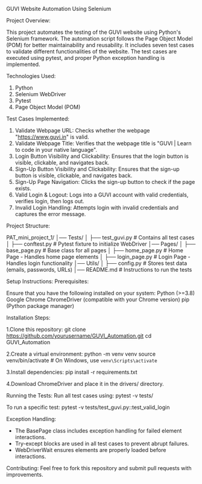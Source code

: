 GUVI Website Automation Using Selenium

Project Overview:

This project automates the testing of the GUVI website using Python's Selenium framework. The automation script follows the Page Object Model (POM) for better maintainability and reusability. It includes seven test cases to validate different functionalities of the website. The test cases are executed using pytest, and proper Python exception handling is implemented.

Technologies Used:

1. Python
2. Selenium WebDriver
3. Pytest
4. Page Object Model (POM)

Test Cases Implemented:

1. Validate Webpage URL: Checks whether the webpage "https://www.guvi.in" is valid.
2. Validate Webpage Title: Verifies that the webpage title is "GUVI | Learn to code in your native language".
3. Login Button Visibility and Clickability: Ensures that the login button is visible, clickable, and navigates back.
4. Sign-Up Button Visibility and Clickability: Ensures that the sign-up button is visible, clickable, and navigates back.
5. Sign-Up Page Navigation: Clicks the sign-up button to check if the page exists.
6. Valid Login & Logout: Logs into a GUVI account with valid credentials, verifies login, then logs out.
7. Invalid Login Handling: Attempts login with invalid credentials and captures the error message.

Project Structure:

PAT_mini_project_1/
│──  Tests/
│   ├── test_guvi.py         #  Contains all test cases
│   ├── conftest.py          #  Pytest fixture to initialize WebDriver
│──  Pages/
│   ├── base_page.py         #  Base class for all pages
│   ├── home_page.py         #  Home Page - Handles home page elements
│   ├── login_page.py        #  Login Page - Handles login functionality
│──  Utils/
│   ├── config.py            #  Stores test data (emails, passwords, URLs)
│── README.md                #  Instructions to run the tests


Setup Instructions:
Prerequisites:

Ensure that you have the following installed on your system:
Python (>=3.8)
Google Chrome
ChromeDriver (compatible with your Chrome version)
pip (Python package manager)

Installation Steps:

1.Clone this repository:
git clone https://github.com/yourusername/GUVI_Automation.git
cd GUVI_Automation

2.Create a virtual environment:
python -m venv venv
source venv/bin/activate  # On Windows, use `venv\Scripts\activate`

3.Install dependencies:
pip install -r requirements.txt

4.Download ChromeDriver and place it in the drivers/ directory.

Running the Tests:
Run all test cases using: pytest -v tests/

To run a specific test: pytest -v tests/test_guvi.py::test_valid_login

Exception Handling:

* The BasePage class includes exception handling for failed element interactions.
* Try-except blocks are used in all test cases to prevent abrupt failures.
* WebDriverWait ensures elements are properly loaded before interactions.

Contributing:
Feel free to fork this repository and submit pull requests with improvements.



